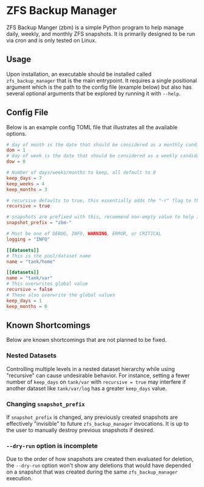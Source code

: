# ZFS Backup Manager
ZFS Backup Manger (zbm) is a simple Python program to help manage daily, weekly, and monthly ZFS snapshots.  It is
primarily designed to be run via cron and is only tested on Linux.

## Usage
Upon installation, an executable should be installed called `zfs_backup_manager` that is the main entrypoint.  It
requires a single positional argument which is the path to the config file (example below) but also has several optional
arguments that be explored by running it with `--help`.

## Config File
Below is an example config TOML file that illustrates all the available options.

```toml
# day of month is the date that should be considered as a monthly candidate, defaults to 1 (1st of month)
dom = 1
# day of week is the date that should be considered as a weekly candidate, defaults to 0 (Sunday)
dow = 0

# Number of days/weeks/months to keep, all default to 0
keep_days = 7
keep_weeks = 4
keep_months = 3

# recursive defaults to true, this essentially adds the "-r" flag to the zfs commands
recursive = true

# snapshots are prefixed with this, recommend non-empty value to help idenify zbm-controlled snapshots
snapshot_prefix = "zbm-"

# Must be one of DEBUG, INFO, WARNING, ERROR, or CRITICAL
logging = "INFO"

[[datasets]]
# This is the pool/dataset name
name = "tank/home"

[[datasets]]
name = "tank/var"
# This overwrites global value
recursive = false
# These also overwrite the global values
keep_days = 1
keep_months = 0
```

## Known Shortcomings
Below are known shortcomings that are not planned to be fixed.

### Nested Datasets
Controlling multiple levels in a nested dataset hierarchy while using "recursive" can cause undesirable behavior. For
instance, setting a fewer number of `keep_days` on `tank/var` with `recursive = true` may interfere if another dataset
like `tank/var/log` has a greater `keep_days` value.

### Changing `snapshot_prefix`
If `snapshot_prefix` is changed, any previously created snapshots are effectively "invisible" to future
`zfs_backup_manager` invocations.  It is up to the user to manually destroy previous snapshots if desired.


### `--dry-run` option is incomplete
Due to the order of how snapshots are created then evaluated for deletion, the `--dry-run` option won't show any
deletions that would have depended on a snapshot that was created during the same `zfs_backup_manager` execution.
